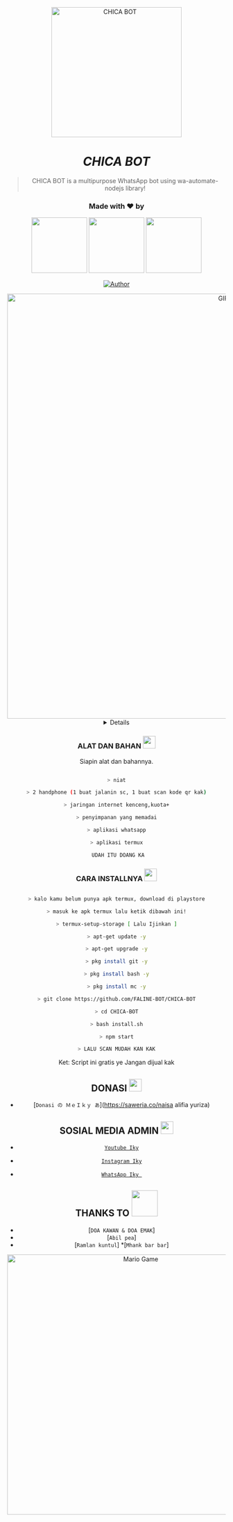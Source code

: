 <div align="center">
<img src="https://l.top4top.io/p_2059zl44m1.jpg" alt="CHICA BOT" width="300" />

# _**CHICA BOT**_

> CHICA BOT is a multipurpose WhatsApp bot using wa-automate-nodejs library!
>
>

<h3 align="center">Made with ❤️ by</h3>
<p align="center">
  <a href="https://github.com/naisayuriza"><img src="https://i.top4top.io/p_20597zxhj1.jpg" height="128" width="128" /></a>
  <a href="https://github.com/NAY-JUGA"><img src="https://k.top4top.io/p_2059eqn5j1.jpg" height="128" width="128" /></a>
  <a href="https://github.com/FALINE-BOT"><img src="https://l.top4top.io/p_2059zl44m1.jpg" height="128" width="128" /></a>
</p>

<p align="center">
  <a href="https://github.com/FALINE-BOT"><img title="Author" src="https://img.shields.io/badge/AUTHOR-RHISHNA-orange.svg?style=for-the-badge&logo=github"></a>
</p>

</p>

<p align="center">

</p>

<img alt="GIF" src="https://media.giphy.com/media/FbN2hnZhwTWGmN2cRl/giphy.gif" width="980" />

<div align="center">

<details>

### THANKS FOR NAISA ALIFIA YURIZA

### WARNING

REUPLOD? KASIH LINK YT AKU KAKAK

## NOTE:> 

SUBSCRIBE RHISHNA CAPITAL YA JNG CUMA PAKE DOANG😘

</div>

### ALAT DAN BAHAN <img src="https://github.com/TheDudeThatCode/TheDudeThatCode/blob/master/Assets/Mario_Hello_Big.gif" width="29px">

Siapin alat dan bahannya.

```bash

> niat

> 2 handphone (1 buat jalanin sc, 1 buat scan kode qr kak)

> jaringan internet kenceng,kuota+

> penyimpanan yang memadai

> aplikasi whatsapp

> aplikasi termux

 UDAH ITU DOANG KA

```

### CARA INSTALLNYA  <img src="https://github.com/TheDudeThatCode/TheDudeThatCode/blob/master/Assets/hmm.gif" width="29px">

```bash

> kalo kamu belum punya apk termux, download di playstore

> masuk ke apk termux lalu ketik dibawah ini!

> termux-setup-storage [ Lalu Ijinkan ]

> apt-get update -y

> apt-get upgrade -y

> pkg install git -y

> pkg install bash -y

> pkg install mc -y

> git clone https://github.com/FALINE-BOT/CHICA-BOT

> cd CHICA-BOT

> bash install.sh

> npm start

> LALU SCAN MUDAH KAN KAK

```

Ket: Script ini gratis ye Jangan dijual kak

## DONASI <img src="https://github.com/TheDudeThatCode/TheDudeThatCode/blob/master/Assets/coin.gif" width="29px">

* [`Donasi の ＭｅＩｋｙ あ`](https://saweria.co/naisa alifia yuriza)

## SOSIAL MEDIA ADMIN <img src="https://github.com/TheDudeThatCode/TheDudeThatCode/blob/master/Assets/powerup.gif" width="29px">

* [`Youtube Iky`](https://youtube.com/c/rhishnacapital)

* [`Instagram Iky`](https://instagram.com/rhishna_)

* [`WhatsApp Iky `](https://wa.me/+628)

## THANKS TO <img src="https://github.com/TheDudeThatCode/TheDudeThatCode/blob/master/Assets/Handshake.gif" width="60px">

* [`DOA KAWAN & DOA EMAK`]
* [`Abil pea`]
* [`Ramlan kuntul`]
*[`Mhank bar bar`]
<img src="https://github.com/TheDudeThatCode/TheDudeThatCode/blob/master/Assets/Mario_Gameplay.gif" alt="Mario Game" width="600" />

